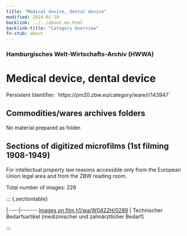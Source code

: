 ```yaml
---
title: "Medical device, dental device"
modified: 2024-01-19
backlink: ../../about.en.html
backlink-title: "Category Overview"
fn-stub: about
---
```


### Hamburgisches Welt-Wirtschafts-Archiv (HWWA)

# Medical device, dental device

<div class="hint">Persistent Identifier: `https://pm20.zbw.eu/category/ware/i/143947`</div>







## Commodities/wares archives folders





No material prepared as folder.



<a id="filmsections" />

## Sections of digitized microfilms (1st filming 1908-1949)

<p>For intellectual property law reasons accessible only from the European Union legal area and from the ZBW reading room.</p>



<p>Total number of images: 226</p>




::: {.sectiontable}

 | 
----|-------
<a class="btn" href="https://pm20.zbw.eu/film/h1/wa/W0422H/0289" rel="nofollow">Images on film h1/wa/W0422H/0289</a> | Technischer Bedarfsartikel (medizinischer und zahnärztlicher Bedarf)


:::
















